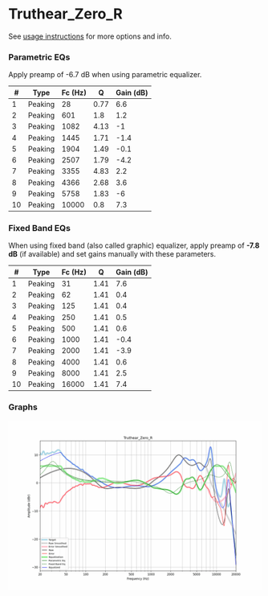 # Truthear_Zero_R
See [usage instructions](https://github.com/jaakkopasanen/AutoEq#usage) for more options and info.

### Parametric EQs
Apply preamp of -6.7 dB when using parametric equalizer.

|   # | Type    |   Fc (Hz) |    Q |   Gain (dB) |
|-----|---------|-----------|------|-------------|
|   1 | Peaking |        28 | 0.77 |         6.6 |
|   2 | Peaking |       601 | 1.8  |         1.2 |
|   3 | Peaking |      1082 | 4.13 |        -1   |
|   4 | Peaking |      1445 | 1.71 |        -1.4 |
|   5 | Peaking |      1904 | 1.49 |        -0.1 |
|   6 | Peaking |      2507 | 1.79 |        -4.2 |
|   7 | Peaking |      3355 | 4.83 |         2.2 |
|   8 | Peaking |      4366 | 2.68 |         3.6 |
|   9 | Peaking |      5758 | 1.83 |        -6   |
|  10 | Peaking |     10000 | 0.8  |         7.3 |

### Fixed Band EQs
When using fixed band (also called graphic) equalizer, apply preamp of **-7.8 dB** (if available) and set gains manually with these parameters.

|   # | Type    |   Fc (Hz) |    Q |   Gain (dB) |
|-----|---------|-----------|------|-------------|
|   1 | Peaking |        31 | 1.41 |         7.6 |
|   2 | Peaking |        62 | 1.41 |         0.4 |
|   3 | Peaking |       125 | 1.41 |         0.4 |
|   4 | Peaking |       250 | 1.41 |         0.5 |
|   5 | Peaking |       500 | 1.41 |         0.6 |
|   6 | Peaking |      1000 | 1.41 |        -0.4 |
|   7 | Peaking |      2000 | 1.41 |        -3.9 |
|   8 | Peaking |      4000 | 1.41 |         0.6 |
|   9 | Peaking |      8000 | 1.41 |         2.5 |
|  10 | Peaking |     16000 | 1.41 |         7.4 |

### Graphs
![](./Truthear_Zero_R.png)
